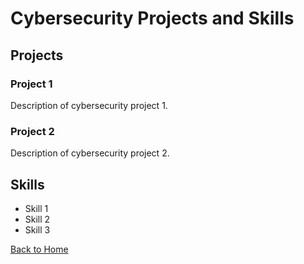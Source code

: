 # Cybersecurity Projects and Skills

## Projects

### Project 1
Description of cybersecurity project 1.

### Project 2
Description of cybersecurity project 2.

## Skills

- Skill 1
- Skill 2
- Skill 3

[Back to Home](index.md)